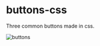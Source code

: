 # buttons-css

Three common buttons made in css.

![buttons](https://user-images.githubusercontent.com/85379690/135743223-a580029c-fbf5-4161-8877-c48a6462a37b.png)
